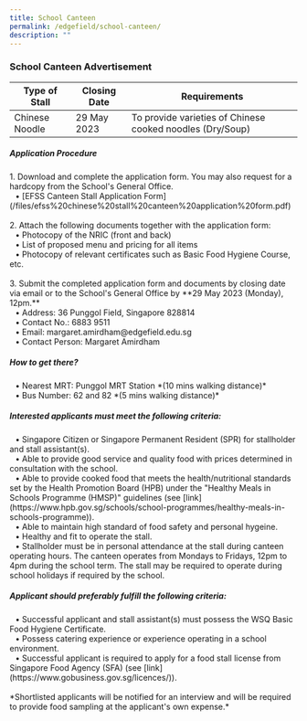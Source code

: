 ```yaml
---
title: School Canteen
permalink: /edgefield/school-canteen/
description: ""
---
```

<h3>School Canteen Advertisement</h3>


| **Type of Stall** | **Closing Date** | **Requirements** |
| -------- | -------- | -------- |
| Chinese Noodle | 29 May 2023 | To provide varieties of Chinese cooked noodles (Dry/Soup) |

<h5>Application Procedure</h5>
1. Download and complete the application form. You may also request for a hardcopy from the School's General Office.
<br><span style="margin-left: 10px">• [EFSS Canteen Stall Application Form](/files/efss%20chinese%20stall%20canteen%20application%20form.pdf)</span>
<br><br>2. Attach the following documents together with the application form:
<br><span style="margin-left: 10px">• Photocopy of the NRIC (front and back)</span><br><span style="margin-left: 10px">• List of proposed menu and pricing for all items</span><br><span style="margin-left: 10px">• Photocopy of relevant certificates such as Basic Food Hygiene Course, etc.</span>
	<br><br>3. Submit the completed application form and documents by closing date via email or to the School's General Office by **29 May 2023 (Monday), 12pm.**<br><span style="margin-left: 10px">• Address: 36 Punggol Field, Singapore 828814</span><br><span style="margin-left: 10px">• Contact No.: 6883 9511</span><br><span style="margin-left: 10px">• Email: margaret.amirdham@edgefield.edu.sg</span><br><span style="margin-left: 10px">• Contact Person: Margaret Amirdham</span>
<br><h5>How to get there?</h5><span style="margin-left: 10px">• Nearest MRT: Punggol MRT Station *(10 mins walking distance)*</span><br><span style="margin-left: 10px">• Bus Number: 62 and 82 *(5 mins walking distance)*</span>
<br><h5>Interested applicants must meet the following criteria:</h5><span style="margin-left: 10px">• Singapore Citizen or Singapore Permanent Resident (SPR) for stallholder and stall assistant(s).</span><br><span style="margin-left: 10px">• Able to provide good service and quality food with prices determined in consultation with the school.</span><br><span style="margin-left: 10px">• Able to provide cooked food that meets the health/nutritional standards set by the Health Promotion Board (HPB) under the "Healthy Meals in Schools Programme (HMSP)" guidelines (see [link](https://www.hpb.gov.sg/schools/school-programmes/healthy-meals-in-schools-programme)).</span><br><span style="margin-left: 10px">• Able to maintain high standard of food safety and personal hygeine.</span><br><span style="margin-left: 10px">• Healthy and fit to operate the stall.</span><br><span style="margin-left: 10px">• Stallholder must be in personal attendance at the stall during canteen operating hours. The canteen operates from Mondays to Fridays, 12pm to 4pm during the school term. The stall may be required to operate during school holidays if required by the school.</span>
<br><h5>Applicant should preferably fulfill the following criteria:</h5><span style="margin-left: 10px">• Successful applicant and stall assistant(s) must possess the WSQ Basic Food Hygiene Certificate.</span><br><span style="margin-left: 10px">• Possess catering experience or experience operating in a school environment.</span><br><span style="margin-left: 10px">• Successful applicant is required to apply for a food stall license from Singapore Food Agency (SFA) (see [link](https://www.gobusiness.gov.sg/licences/)).<br><br>*Shortlisted applicants will be notified for an interview and will be required to provide food sampling at the applicant's own expense.*</span>